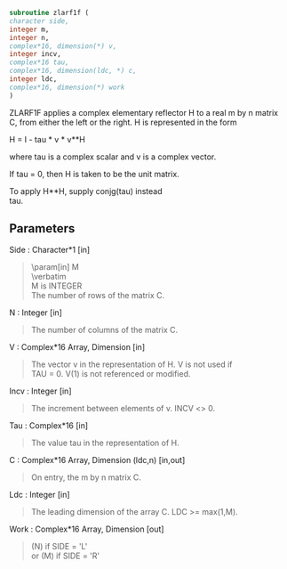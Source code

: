 ```fortran  
subroutine zlarf1f (  
character side,  
integer m,  
integer n,  
complex*16, dimension(*) v,  
integer incv,  
complex*16 tau,  
complex*16, dimension(ldc, *) c,  
integer ldc,  
complex*16, dimension(*) work  
)  
```  
  
ZLARF1F applies a complex elementary reflector H to a real m by n matrix  
C, from either the left or the right. H is represented in the form  
  
H = I - tau * v * v**H  
  
where tau is a complex scalar and v is a complex vector.  
  
If tau = 0, then H is taken to be the unit matrix.  
  
To apply H**H, supply conjg(tau) instead  
tau.  
  
## Parameters  
Side : Character*1 [in]  
> \param[in] M  
> \verbatim  
> M is INTEGER  
> The number of rows of the matrix C.  
  
N : Integer [in]  
> The number of columns of the matrix C.  
  
V : Complex*16 Array, Dimension [in]  
> The vector v in the representation of H. V is not used if  
> TAU = 0. V(1) is not referenced or modified.  
  
Incv : Integer [in]  
> The increment between elements of v. INCV <> 0.  
  
Tau : Complex*16 [in]  
> The value tau in the representation of H.  
  
C : Complex*16 Array, Dimension (ldc,n) [in,out]  
> On entry, the m by n matrix C.  
  
Ldc : Integer [in]  
> The leading dimension of the array C. LDC >= max(1,M).  
  
Work : Complex*16 Array, Dimension [out]  
> (N) if SIDE = 'L'  
> or (M) if SIDE = 'R'  
  
